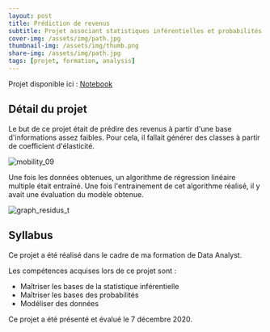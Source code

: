 ```yaml
---
layout: post
title: Prédiction de revenus
subtitle: Projet associant statistiques inférentielles et probabilités
cover-img: /assets/img/path.jpg
thumbnail-img: /assets/img/thumb.png
share-img: /assets/img/path.jpg
tags: [projet, formation, analysis]
---
```


Projet disponible ici : [Notebook](https://github.com/Sylvariane/prediction_revenus/blob/main/P07_code.ipynb)

## Détail du projet

Le but de ce projet était de prédire des revenus à partir d'une base d'informations assez faibles. Pour cela, il fallait générer des classes à partir de coefficient d'élasticité. 

![mobility_09](https://user-images.githubusercontent.com/64648386/115592352-6880c200-a2d3-11eb-9ae0-ae3d4d652213.png)

Une fois les données obtenues, un algorithme de régression linéaire multiple était entraîné. Une fois l'entrainement de cet algorithme réalisé, il y avait une évaluation du modèle obtenue.

![graph_residus_t](https://user-images.githubusercontent.com/64648386/115592500-96660680-a2d3-11eb-9506-3da948ac4317.png)


## Syllabus

Ce projet a été réalisé dans le cadre de ma formation de Data Analyst.

Les compétences acquises lors de ce projet sont : 
- Maîtriser les bases de la statistique inférentielle
- Maîtriser les bases des probabilités
- Modéliser des données


Ce projet a été présenté et évalué le 7 décembre 2020.
